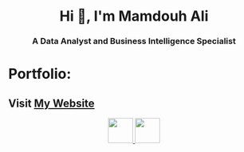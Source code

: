
<h1 align="center">Hi 👋, I'm Mamdouh Ali</h1>
<h3 align="center">A Data Analyst and Business Intelligence Specialist</h3>

# Portfolio:
## Visit [My Website](https://mamdouh-ali-hamza.github.io/)

<p align="center">
<a href="https://mamdouh-ali-hamza.github.io/">
  <img height="50" src="https://cdn3.iconfinder.com/data/icons/colorful-guache-social-media-logos-1/159/social-media_web-128.png"/>
</a>
<a href="https://www.linkedin.com/in/mamdouh-ali-hamza/">
  <img height="50" src="https://user-images.githubusercontent.com/46517096/166973395-19676cd8-f8ec-4abf-83ff-da8243505b82.png"/>
</a>

</p>




<!--
**mamdouh-ali-hamza/mamdouh-ali-hamza** is a ✨ _special_ ✨ repository because its `README.md` (this file) appears on your GitHub profile.

Here are some ideas to get you started:

- 🔭 I’m currently working on ...
- 🌱 I’m currently learning ...
- 👯 I’m looking to collaborate on ...
- 🤔 I’m looking for help with ...
- 💬 Ask me about ...
- 📫 How to reach me: ...
- 😄 Pronouns: ...
- ⚡ Fun fact: ...
-->
